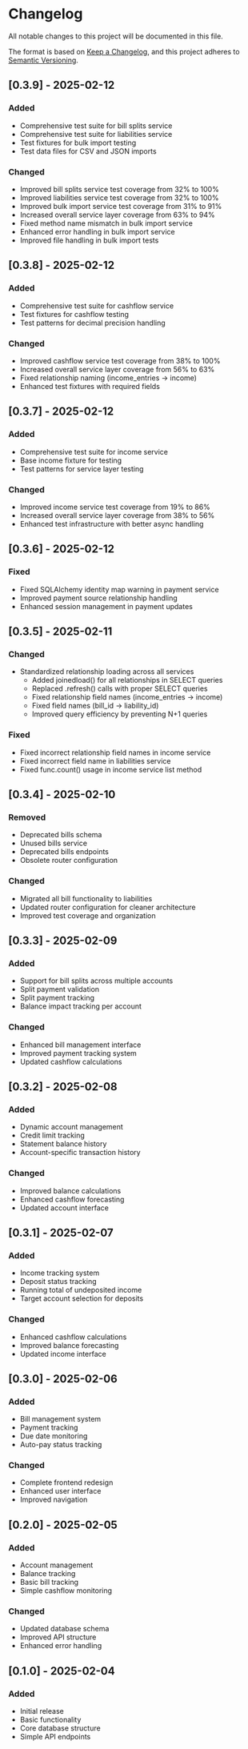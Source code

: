 # Changelog

All notable changes to this project will be documented in this file.

The format is based on [Keep a Changelog](https://keepachangelog.com/en/1.0.0/),
and this project adheres to [Semantic Versioning](https://semver.org/spec/v2.0.0.html).

## [0.3.9] - 2025-02-12

### Added
- Comprehensive test suite for bill splits service
- Comprehensive test suite for liabilities service
- Test fixtures for bulk import testing
- Test data files for CSV and JSON imports

### Changed
- Improved bill splits service test coverage from 32% to 100%
- Improved liabilities service test coverage from 32% to 100%
- Improved bulk import service test coverage from 31% to 91%
- Increased overall service layer coverage from 63% to 94%
- Fixed method name mismatch in bulk import service
- Enhanced error handling in bulk import service
- Improved file handling in bulk import tests

## [0.3.8] - 2025-02-12

### Added
- Comprehensive test suite for cashflow service
- Test fixtures for cashflow testing
- Test patterns for decimal precision handling

### Changed
- Improved cashflow service test coverage from 38% to 100%
- Increased overall service layer coverage from 56% to 63%
- Fixed relationship naming (income_entries → income)
- Enhanced test fixtures with required fields

## [0.3.7] - 2025-02-12

### Added
- Comprehensive test suite for income service
- Base income fixture for testing
- Test patterns for service layer testing

### Changed
- Improved income service test coverage from 19% to 86%
- Increased overall service layer coverage from 38% to 56%
- Enhanced test infrastructure with better async handling

## [0.3.6] - 2025-02-12

### Fixed
- Fixed SQLAlchemy identity map warning in payment service
- Improved payment source relationship handling
- Enhanced session management in payment updates

## [0.3.5] - 2025-02-11

### Changed
- Standardized relationship loading across all services
  - Added joinedload() for all relationships in SELECT queries
  - Replaced .refresh() calls with proper SELECT queries
  - Fixed relationship field names (income_entries → income)
  - Fixed field names (bill_id → liability_id)
  - Improved query efficiency by preventing N+1 queries

### Fixed
- Fixed incorrect relationship field names in income service
- Fixed incorrect field name in liabilities service
- Fixed func.count() usage in income service list method

## [0.3.4] - 2025-02-10

### Removed
- Deprecated bills schema
- Unused bills service
- Deprecated bills endpoints
- Obsolete router configuration

### Changed
- Migrated all bill functionality to liabilities
- Updated router configuration for cleaner architecture
- Improved test coverage and organization

## [0.3.3] - 2025-02-09

### Added
- Support for bill splits across multiple accounts
- Split payment validation
- Split payment tracking
- Balance impact tracking per account

### Changed
- Enhanced bill management interface
- Improved payment tracking system
- Updated cashflow calculations

## [0.3.2] - 2025-02-08

### Added
- Dynamic account management
- Credit limit tracking
- Statement balance history
- Account-specific transaction history

### Changed
- Improved balance calculations
- Enhanced cashflow forecasting
- Updated account interface

## [0.3.1] - 2025-02-07

### Added
- Income tracking system
- Deposit status tracking
- Running total of undeposited income
- Target account selection for deposits

### Changed
- Enhanced cashflow calculations
- Improved balance forecasting
- Updated income interface

## [0.3.0] - 2025-02-06

### Added
- Bill management system
- Payment tracking
- Due date monitoring
- Auto-pay status tracking

### Changed
- Complete frontend redesign
- Enhanced user interface
- Improved navigation

## [0.2.0] - 2025-02-05

### Added
- Account management
- Balance tracking
- Basic bill tracking
- Simple cashflow monitoring

### Changed
- Updated database schema
- Improved API structure
- Enhanced error handling

## [0.1.0] - 2025-02-04

### Added
- Initial release
- Basic functionality
- Core database structure
- Simple API endpoints
